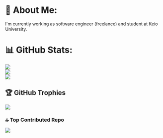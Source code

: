 # 💫 About Me:
I'm currently working as software engineer (freelance) and student at Keio University.<br>

# 📊 GitHub Stats:
![](https://github-readme-stats.vercel.app/api?username=Naoya-Otani&theme=dark&hide_border=false&include_all_commits=false&count_private=false)<br/>
![](https://github-readme-streak-stats.herokuapp.com/?user=Naoya-Otani&theme=dark&hide_border=false)<br/>
![](https://github-readme-stats.vercel.app/api/top-langs/?username=Naoya-Otani&theme=dark&hide_border=false&include_all_commits=false&count_private=false&layout=compact)

## 🏆 GitHub Trophies
![](https://github-profile-trophy.vercel.app/?username=Naoya-Otani&theme=radical&no-frame=false&no-bg=true&margin-w=4)

### 🔝 Top Contributed Repo
![](https://github-contributor-stats.vercel.app/api?username=Naoya-Otani&limit=5&theme=dark&combine_all_yearly_contributions=true)
